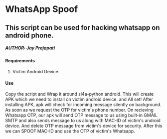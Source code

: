 # WhatsApp Spoof 
This script can be used for hacking whatsapp on android phone.
------
##### AUTHOR: Jay Prajapati

#### Requirements
1. Victim Android Device.

#### Use
Copy the script and Wrap it around sl4a-python android.
This will create APK which we need to install on victim android device.
and All set!
After installing APK, apk will check for incoming message silently on background.
As soon as we request the OTP for victim's phone number. On recieving Whatsapp OTP, our apk will send OTP message to us using built-in GMAIL SMTP and also sends message to us along with MAC-ID of victim's android device.
And delete OTP message from victim's device for security.
After this we can SPOOF MAC-ID and use the OTP of victim's Whatsapp.
